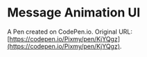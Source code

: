 # Message Animation UI

A Pen created on CodePen.io. Original URL: [https://codepen.io/Pixmy/pen/KjYQgz](https://codepen.io/Pixmy/pen/KjYQgz).


